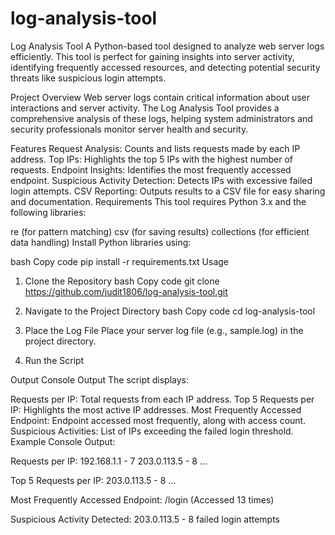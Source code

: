 # log-analysis-tool
Log Analysis Tool
A Python-based tool designed to analyze web server logs efficiently. This tool is perfect for gaining insights into server activity, identifying frequently accessed resources, and detecting potential security threats like suspicious login attempts.

Project Overview
Web server logs contain critical information about user interactions and server activity. The Log Analysis Tool provides a comprehensive analysis of these logs, helping system administrators and security professionals monitor server health and security.

Features
Request Analysis: Counts and lists requests made by each IP address.
Top IPs: Highlights the top 5 IPs with the highest number of requests.
Endpoint Insights: Identifies the most frequently accessed endpoint.
Suspicious Activity Detection: Detects IPs with excessive failed login attempts.
CSV Reporting: Outputs results to a CSV file for easy sharing and documentation.
Requirements
This tool requires Python 3.x and the following libraries:

re (for pattern matching)
csv (for saving results)
collections (for efficient data handling)
Install Python libraries using:

bash
Copy code
pip install -r requirements.txt
Usage
1. Clone the Repository
bash
Copy code
git clone https://github.com/judit1806/log-analysis-tool.git
2. Navigate to the Project Directory
bash
Copy code
cd log-analysis-tool
3. Place the Log File
Place your server log file (e.g., sample.log) in the project directory.

4. Run the Script

Output
Console Output
The script displays:

Requests per IP: Total requests from each IP address.
Top 5 Requests per IP: Highlights the most active IP addresses.
Most Frequently Accessed Endpoint: Endpoint accessed most frequently, along with access count.
Suspicious Activities: List of IPs exceeding the failed login threshold.
Example Console Output:


Requests per IP:
192.168.1.1 - 7
203.0.113.5 - 8
...

Top 5 Requests per IP:
203.0.113.5 - 8
...

Most Frequently Accessed Endpoint:
/login (Accessed 13 times)

Suspicious Activity Detected:
203.0.113.5 - 8 failed login attempts

